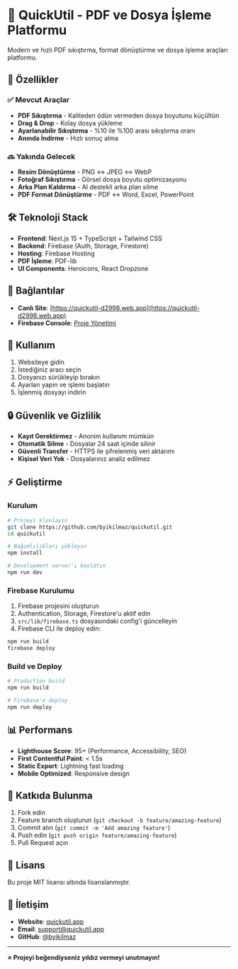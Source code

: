 # 🚀 QuickUtil - PDF ve Dosya İşleme Platformu

Modern ve hızlı PDF sıkıştırma, format dönüştürme ve dosya işleme araçları platformu.

## 🌟 Özellikler

### ✅ Mevcut Araçlar
- **PDF Sıkıştırma** - Kaliteden ödün vermeden dosya boyutunu küçültün
- **Drag & Drop** - Kolay dosya yükleme
- **Ayarlanabilir Sıkıştırma** - %10 ile %100 arası sıkıştırma oranı
- **Anında İndirme** - Hızlı sonuç alma

### 🔜 Yakında Gelecek
- **Resim Dönüştürme** - PNG ↔ JPEG ↔ WebP
- **Fotoğraf Sıkıştırma** - Görsel dosya boyutu optimizasyonu
- **Arka Plan Kaldırma** - AI destekli arka plan silme
- **PDF Format Dönüştürme** - PDF ↔ Word, Excel, PowerPoint

## 🛠️ Teknoloji Stack

- **Frontend**: Next.js 15 + TypeScript + Tailwind CSS
- **Backend**: Firebase (Auth, Storage, Firestore)
- **Hosting**: Firebase Hosting
- **PDF İşleme**: PDF-lib
- **UI Components**: Heroicons, React Dropzone

## 🔗 Bağlantılar

- **Canlı Site**: [https://quickutil-d2998.web.app](https://quickutil-d2998.web.app)
- **Firebase Console**: [Proje Yönetimi](https://console.firebase.google.com/project/quickutil-d2998/overview)

## 📱 Kullanım

1. Websiteye gidin
2. İstediğiniz aracı seçin
3. Dosyanızı sürükleyip bırakın
4. Ayarları yapın ve işlemi başlatın
5. İşlenmiş dosyayı indirin

## 🔒 Güvenlik ve Gizlilik

- **Kayıt Gerektirmez** - Anonim kullanım mümkün
- **Otomatik Silme** - Dosyalar 24 saat içinde silinir
- **Güvenli Transfer** - HTTPS ile şifrelenmiş veri aktarımı
- **Kişisel Veri Yok** - Dosyalarınız analiz edilmez

## ⚡ Geliştirme

### Kurulum

```bash
# Projeyi klonlayın
git clone https://github.com/byikilmaz/quickutil.git
cd quickutil

# Bağımlılıkları yükleyin
npm install

# Development server'ı başlatın
npm run dev
```

### Firebase Kurulumu

1. Firebase projesini oluşturun
2. Authentication, Storage, Firestore'u aktif edin
3. `src/lib/firebase.ts` dosyasındaki config'i güncelleyin
4. Firebase CLI ile deploy edin:

```bash
npm run build
firebase deploy
```

### Build ve Deploy

```bash
# Production build
npm run build

# Firebase'e deploy
npm run deploy
```

## 📊 Performans

- **Lighthouse Score**: 95+ (Performance, Accessibility, SEO)
- **First Contentful Paint**: < 1.5s
- **Static Export**: Lightning fast loading
- **Mobile Optimized**: Responsive design

## 🤝 Katkıda Bulunma

1. Fork edin
2. Feature branch oluşturun (`git checkout -b feature/amazing-feature`)
3. Commit atın (`git commit -m 'Add amazing feature'`)
4. Push edin (`git push origin feature/amazing-feature`)
5. Pull Request açın

## 📄 Lisans

Bu proje MIT lisansı altında lisanslanmıştır.

## 📧 İletişim

- **Website**: [quickutil.app](https://quickutil.app)
- **Email**: support@quickutil.app
- **GitHub**: [@byikilmaz](https://github.com/byikilmaz)

---

**⭐ Projeyi beğendiyseniz yıldız vermeyi unutmayın!**
